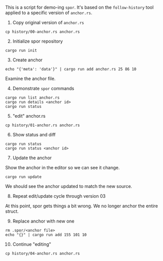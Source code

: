 This is a script for demo-ing `spor`. It's based on the `follow-history` tool applied to a specific version of `anchor.rs`. 

1. Copy original version of `anchor.rs`
```
cp history/00-anchor.rs anchor.rs
```

2. Initialize spor repository
```
cargo run init
```

3. Create anchor
```
echo "{'meta': 'data'}" | cargo run add anchor.rs 25 86 10
```

Examine the anchor file.

4. Demonstrate `spor` commands
```
cargo run list anchor.rs
cargo run details <anchor id>
cargo run status
```

5. "edit" anchor.rs
```
cp history/01-anchor.rs anchor.rs
```

6. Show status and diff
```
cargo run status
cargo run status <anchor id>
```

7. Update the anchor

Show the anchor in the editor so we can see it change.

```
cargo run update
```

We should see the anchor updated to match the new source.

8. Repeat edit/update cycle through version 03 

At this point, spor gets things a bit wrong. We no longer anchor the entire struct.

9. Replace anchor with new one

```
rm .spor/<anchor file>
echo "{}" | cargo run add 155 101 10 
```

10. Continue "editing"

```
cp history/04-anchor.rs anchor.rs
```